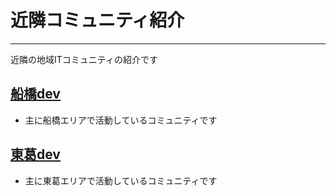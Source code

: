# 近隣コミュニティ紹介
---
近隣の地域ITコミュニティの紹介です

## [船橋dev](https://funabashi.dev/)
* 主に船橋エリアで活動しているコミュニティです

## [東葛dev](https://toukatsu.dev/)
* 主に東葛エリアで活動しているコミュニティです
